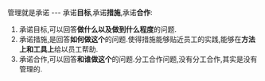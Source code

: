 管理就是承诺 --- 承诺**目标**,承诺**措施**,承诺**合作**:

1. 承诺目标,可以回答**做什么以及做到什么程度**的问题.
2. 承诺措施,是回答**如何做这个**的问题.使得措施能够贴近员工的实践,能够在**方法上和工具上**给以员工帮助.
3. 承诺合作,可以回答**和谁做这个**的问题.分工合作问题,没有分工合作,其实是没有管理的.